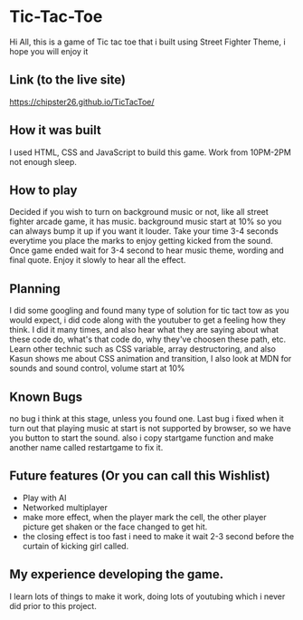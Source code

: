 # Tic-Tac-Toe

Hi All, this is a game of Tic tac toe that i built using Street Fighter Theme, i hope you will enjoy it

## Link (to the live site)

https://chipster26.github.io/TicTacToe/

## How it was built 

I used HTML, CSS and JavaScript to build this game. Work from 10PM-2PM not enough sleep.


## How to play 
Decided if you wish to turn on background music or not, like all street fighter arcade game, it has music.
background music start at 10% so you can always bump it up if you want it louder.
Take your time 3-4 seconds everytime you place the marks to enjoy getting kicked from the sound.
Once game ended wait for 3-4 second to hear music theme, wording and final quote.
Enjoy it slowly to hear all the effect.

## Planning
I did some googling and found many type of solution for tic tact tow as you would expect, i did code along with the youtuber to get a feeling how they think.
I did it many times, and also hear what they are saying about what these code do, what's that code do, why they've choosen these path, etc. Learn other technic
such as CSS variable, array destructoring, and also Kasun shows me about CSS animation and transition, I also look at MDN for sounds and sound control, volume start at 10%

## Known Bugs

no bug i think at this stage, unless you found one.
Last bug i fixed when it turn out that playing music at start is not supported by browser, so we have you button to start the sound.
also i copy startgame function and make another name called restartgame to fix it.


## Future features (Or you can call this Wishlist)
- Play with AI
- Networked multiplayer
- make more effect, when the player mark the cell, the other player picture get shaken or the face changed to get hit.
- the closing effect is too fast i need to make it wait 2-3 second before the curtain of kicking girl called.

## My experience developing the game.
I learn lots of things to make it work, doing lots of youtubing which i never did prior to this project.
